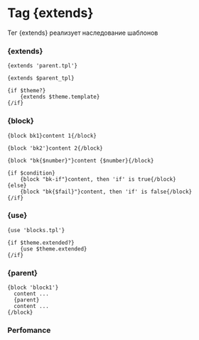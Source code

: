 Tag {extends}
=============

Тег {extends} реализует наследование шаблонов

### {extends}

```smarty
{extends 'parent.tpl'}
```

```smarty
{extends $parent_tpl}
```

```smarty
{if $theme?}
    {extends $theme.template}
{/if}
```

### {block}

```smarty
{block bk1}content 1{/block}

{block 'bk2'}content 2{/block}

{block "bk{$number}"}content {$number}{/block}

{if $condition}
    {block "bk-if"}content, then 'if' is true{/block}
{else}
    {block "bk{$fail}"}content, then 'if' is false{/block}
{/if}
```

### {use}


```smarty
{use 'blocks.tpl'}

{if $theme.extended?}
    {use $theme.extended}
{/if}
```


### {parent}

```smarty
{block 'block1'}
  content ...
  {parent}
  content ...
{/block}
```

### Perfomance

